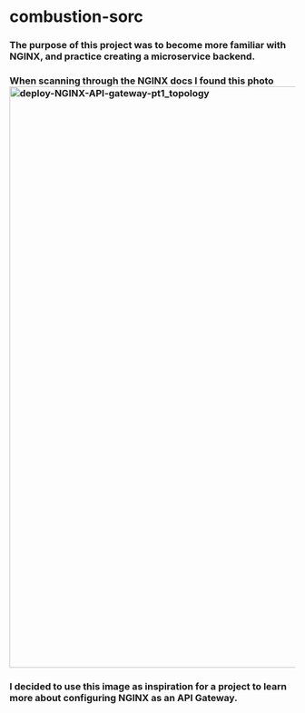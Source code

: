 # combustion-sorc

### The purpose of this project was to become more familiar with NGINX, and practice creating a microservice backend. 
### When scanning through the NGINX docs I found this photo <img width="1024" alt="deploy-NGINX-API-gateway-pt1_topology" src="https://user-images.githubusercontent.com/105041614/231921611-cfca4b48-5bb9-4f40-b415-1776166a6576.png">
### I decided to use this image as inspiration for a project to learn more about configuring NGINX as an API Gateway. 
    
    
